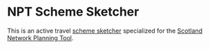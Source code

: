 # NPT Scheme Sketcher

This is an active travel [scheme sketcher](https://github.com/acteng/scheme-sketcher-lib) specialized for the [Scotland Network Planning Tool](https://github.com/nptscot/).
